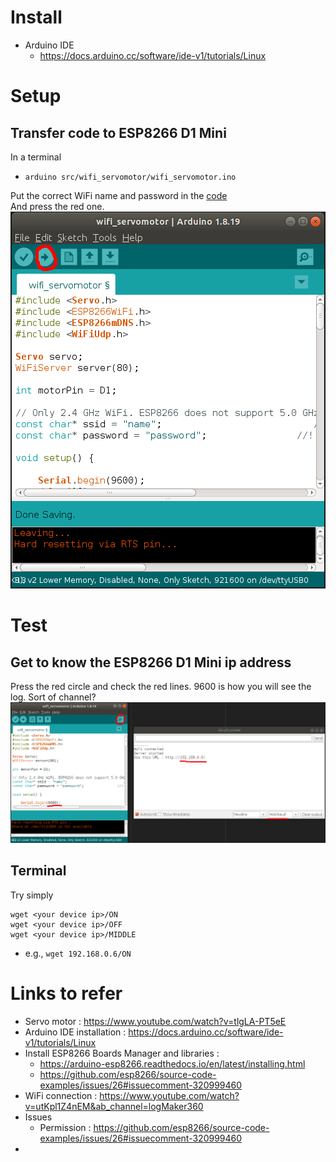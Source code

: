 # Install
- Arduino IDE
  - https://docs.arduino.cc/software/ide-v1/tutorials/Linux

# Setup
## Transfer code to ESP8266 D1 Mini
In a terminal  
- `arduino src/wifi_servomotor/wifi_servomotor.ino`  
  
Put the correct WiFi name and password in the [code](src/wifi_servomotor/wifi_servomotor.ino)  
And press the red one.  
![Transfer code](images/transfer_code.png)

# Test
## Get to know the ESP8266 D1 Mini ip address
Press the red circle and check the red lines. 9600 is how you will see the log. Sort of channel?
![IP address](images/ip_address.png)

## Terminal
Try simply
```
wget <your device ip>/ON
wget <your device ip>/OFF
wget <your device ip>/MIDDLE
```
- e.g., `wget 192.168.0.6/ON`
# Links to refer
- Servo motor : https://www.youtube.com/watch?v=tlgLA-PT5eE
- Arduino IDE installation : https://docs.arduino.cc/software/ide-v1/tutorials/Linux
- Install ESP8266 Boards Manager and libraries : 
  - https://arduino-esp8266.readthedocs.io/en/latest/installing.html
  - https://github.com/esp8266/source-code-examples/issues/26#issuecomment-320999460
- WiFi connection : https://www.youtube.com/watch?v=utKpl1Z4nEM&ab_channel=logMaker360
- Issues
  - Permission :  https://github.com/esp8266/source-code-examples/issues/26#issuecomment-320999460
- 
